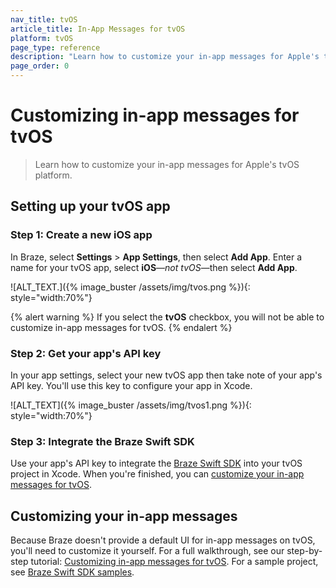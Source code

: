 ```yaml
---
nav_title: tvOS
article_title: In-App Messages for tvOS
platform: tvOS
page_type: reference
description: "Learn how to customize your in-app messages for Apple's tvOS platform."
page_order: 0
---
```


# Customizing in-app messages for tvOS

> Learn how to customize your in-app messages for Apple's tvOS platform.

## Setting up your tvOS app

### Step 1: Create a new iOS app

In Braze, select **Settings** > **App Settings**, then select **Add App**. Enter a name for your tvOS app, select **iOS**&#8212;_not tvOS_&#8212;then select **Add App**.

![ALT_TEXT.]({% image_buster /assets/img/tvos.png %}){: style="width:70%"}

{% alert warning %}
If you select the **tvOS** checkbox, you will not be able to customize in-app messages for tvOS.
{% endalert %}

### Step 2: Get your app's API key

In your app settings, select your new tvOS app then take note of your app's API key. You'll use this key to configure your app in Xcode.

![ALT_TEXT]({% image_buster /assets/img/tvos1.png %}){: style="width:70%"}

### Step 3: Integrate the Braze Swift SDK

Use your app's API key to integrate the [Braze Swift SDK](https://github.com/braze-inc/braze-swift-sdk) into your tvOS project in Xcode. When you're finished, you can [customize your in-app messages for tvOS](#customizing-your-in-app-messages).

## Customizing your in-app messages

Because Braze doesn't provide a default UI for in-app messages on tvOS, you'll need to customize it yourself. For a full walkthrough, see our step-by-step tutorial: [Customizing in-app messages for tvOS](https://braze-inc.github.io/braze-swift-sdk/documentation/braze/in-app-message-customization). For a sample project, see [Braze Swift SDK samples](https://github.com/braze-inc/braze-swift-sdk/tree/main/Examples).
